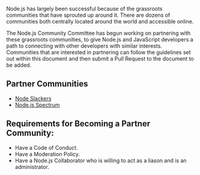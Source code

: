 Node.js has largely been successful because of the grassroots communities that have sprouted up around it. There are dozens of communities both centrally located around the world and accessible online.

The Node.js Community Committee has begun working on partnering with these grassroots communities, to give Node.js and JavaScript developers a path to connecting with other developers with similar interests. Communities that are interested in partnering can follow the guidelines set out within this document and then submit a Pull Request to the document to be added.

## Partner Communities
* [Node Slackers](http://www.nodeslackers.com/)
* [Node.js Spectrum](https://spectrum.chat/node)

## Requirements for Becoming a Partner Community:
* Have a Code of Conduct.
* Have a Moderation Policy.
* Have a Node.js Collaborator who is willing to act as a liason and is an administrator.
